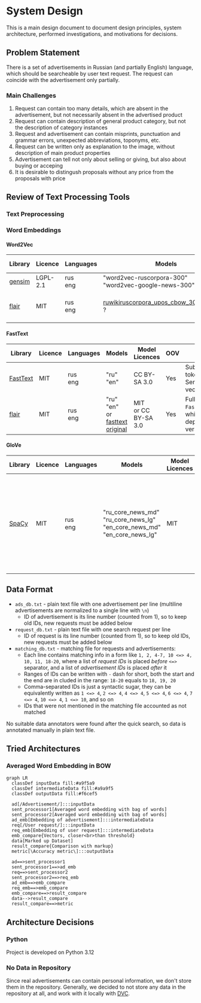 # System Design

This is a main design document to document design principles, system architecture, performed investigations, and motivations for decisions.

## Problem Statement

There is a set of advertisements in Russian (and partially English) language, which should be searcheable by user text request. The request can coincide with the advertisement only partially.

### Main Challenges

1. Request can contain too many details, which are absent in the advertisement, but not necessarily absent in the advertised product
1. Request can contain description of general product category, but not the description of category instances
1. Request and advertisement can contain misprints, punctuation and grammar errors, unexpected abbreviations, toponyms, etc.
1. Request can be written only as explanation to the image, without description of main product properties
1. Advertisement can tell not only about selling or giving, but also about buying or acceping
1. It is desirable to distingush proposals without any price from the proposals with price

## Review of Text Processing Tools

### Text Preprocessing

### Word Embeddings

#### Word2Vec
    
| Library                                                            | Licence  | Languages   | Models                                                                               | Model Licences | OOV | Comment                                    |
|--------------------------------------------------------------------|----------|-------------|--------------------------------------------------------------------------------------|----------------|-----|--------------------------------------------|
| [gensim](https://radimrehurek.com/gensim/auto_examples/index.html) | LGPL-2.1 | rus<br/>eng | "word2vec-ruscorpora-300" <br/> "word2vec-google-news-300"                               | CC-BY <br/>  ? | No  | rus - with POS-tags                        |
| [flair](https://flairnlp.github.io/docs/intro)                     | MIT      | rus<br/>eng | [ruwikiruscorpora_upos_cbow_300_10_2021](https://rusvectores.org/ru/models/)  <br/> ? | CC-BY <br/>  ? | No  | Only text format, <br/> Tokenizes POS-tags | 

#### FastText
| Library                                              | Licence  | Languages   | Models                                     | Model Licences            | OOV | Comment                                                                   |
|------------------------------------------------------|----------|-------------|--------------------------------------------|---------------------------|-----|---------------------------------------------------------------------------|
| [FastText](https://fasttext.cc/docs/en/support.html) | MIT | rus<br/>eng | "ru" <br/> "en"                            | CC BY-SA 3.0              | Yes | Subword tokenization, <br/> Sentence vectorization                        |
| [flair](https://flairnlp.github.io/docs/intro)                     | MIT      | rus<br/>eng | "ru" <br/> "en" <br/> or [fasttext original](https://fasttext.cc/docs/en/crawl-vectors.html) | MIT <br/> or CC BY-SA 3.0 | Yes | Fully trough `FastTextEmbeddings`, which is deprecated since version 0.14 | 

#### GloVe

| Library                                                            | Licence  | Languages   | Models                                                                                      | Model Licences | OOV | Comment                                                                                                    |
|--------------------------------------------------------------------|----------|-------------|---------------------------------------------------------------------------------------------|----------------|-----|------------------------------------------------------------------------------------------------------------|
| [SpaCy](https://spacy.io/usage/models#quickstart) | MIT | rus<br/>eng | "ru_core_news_md"  <br/> "ru_core_news_lg" <br/> "en_core_news_md"  <br/> "en_core_news_lg" | MIT | No  | Only md / lg models have vector vocabulary support (see first important note [here](https://spacy.io/usage/linguistic-features#vectors-similarity))<br/> Tokenization, <br/> POS Tagging, <br/>  Lemmatization, <br/> Named Entity Recognition, <br/>   Similarity |




## Data Format

* `ads_db.txt` - plain text file with one advertisement per line (multiline advertisements are normalized to a single line with `\n`)
   * ID of advertisement is its line number (counted from 1), so to keep old IDs, new requests must be added below
* `request_db.txt` - plain text file with one search request per line
   * ID of request is its line number (counted from 1), so to keep old IDs, new requests must be added below
* `matching_db.txt` - matching file for requests and advertisements:
   * Each line contains matching info in a form like `1, 2, 4-7, 10 <=> 4, 10, 11, 18-20`, where a list of _request IDs_ is placed _before_ `<=>` separator, and a list of _advertisement IDs_ is placed _after_ it
   * Ranges of IDs can be written with `-` dash for short, both the start and the end are in cluded in the range: `18-20` equals to `18, 19, 20`
   * Comma-separated IDs is just a syntactic sugar, they can be equivalently written as `1 <=> 4`, `2 <=> 4`, `4 <=> 4`, `5 <=> 4`, `6 <=> 4`, `7 <=> 4`, `10 <=> 4`, `1 <=> 10`, and so on
   * IDs that were not mentioned in the matching file accounted as not matched

No suitable data annotators were found after the quick search, so data is annotated manually in plain text file.

## Tried Architectures

### Averaged Word Embedding in BOW

```mermaid
graph LR
  classDef inputData fill:#a9f5a9
  classDef intermediateData fill:#a9a9f5
  classDef outputData fill:#f6cef5

  ad[/Advertisement/]:::inputData
  sent_processor1[Averaged word embedding with bag of words]
  sent_processor2[Averaged word embedding with bag of words]
  ad_emb[Embedding of advertisement]:::intermediateData
  req[/User request/]:::inputData
  req_emb[Embedding of user request]:::intermediateData
  emb_compare{Vectors, closer<br>than threshold}
  data[Marked up Dataset]
  result_compare{Comparison with markup}
  metric[\Accuracy metric\]:::outputData

  ad==>sent_processor1
  sent_processor1==>ad_emb
  req==>sent_processor2
  sent_processor2==>req_emb
  ad_emb==>emb_compare
  req_emb==>emb_compare
  emb_compare==>result_compare
  data-->result_compare
  result_compare==>metric
```

## Architecture Decisions

### Python

Project is developed on Python 3.12

### No Data in Repository

Since real advertisements can contain personal information, we don't store them in the repository. Generally, we decided to not store any data in the repository at all, and work with it locally with [DVC](https://dvc.org/).
